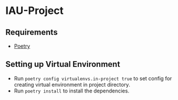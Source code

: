 # IAU-Project

## Requirements

-   [Poetry](https://python-poetry.org/docs/)

## Setting up Virtual Environment

-   Run `poetry config virtualenvs.in-project true` to set config for creating virtual environment in project directory.
-   Run `poetry install` to install the dependencies.
